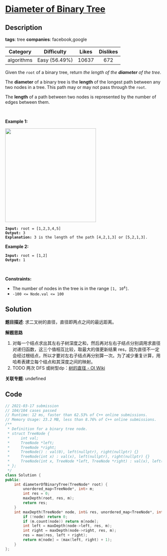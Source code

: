 # [Diameter of Binary Tree](https://leetcode.com/problems/diameter-of-binary-tree/description/)

## Description

**tags**: tree
**companies**: facebook,google

|  Category  |  Difficulty   | Likes | Dislikes |
| :--------: | :-----------: | :---: | :------: |
| algorithms | Easy (56.49%) | 10637 |   672    |

<p>Given the <code>root</code> of a binary tree, return <em>the length of the <strong>diameter</strong> of the tree</em>.</p>

<p>The <strong>diameter</strong> of a binary tree is the <strong>length</strong> of the longest path between any two nodes in a tree. This path may or may not pass through the <code>root</code>.</p>

<p>The <strong>length</strong> of a path between two nodes is represented by the number of edges between them.</p>

<p>&nbsp;</p>
<p><strong class="example">Example 1:</strong></p>
<img alt="" src="https://assets.leetcode.com/uploads/2021/03/06/diamtree.jpg" style="width: 292px; height: 302px;" />
<pre><code><strong>Input:</strong> root = [1,2,3,4,5]
<strong>Output:</strong> 3
<strong>Explanation:</strong> 3 is the length of the path [4,2,1,3] or [5,2,1,3].</code></pre>

<p><strong class="example">Example 2:</strong></p>

<pre><code><strong>Input:</strong> root = [1,2]
<strong>Output:</strong> 1</code></pre>

<p>&nbsp;</p>
<p><strong>Constraints:</strong></p>

<ul>
  <li>The number of nodes in the tree is in the range <code>[1, 10<sup>4</sup>]</code>.</li>
  <li><code>-100 &lt;= Node.val &lt;= 100</code></li>
</ul>



## Solution

**题目描述**: 求二叉树的直径，直径即两点之间的最远距离。

**解题思路**

1. 对每一个结点求出其左右子树深度之和，然后再对左右子结点分别调用求直径对递归函数，这三个值相互比较，取最大的值更新结果 res，因为直径不一定会经过根结点，所以才要对左右子结点再分别算一次。为了减少重复计算，用哈希表建立每个结点和其深度之间的映射。
2. TODO 两次 DFS 或树型dp：[树的直径 - OI Wiki](https://oi-wiki.org/graph/tree-diameter/)

**关联专题**: undefined

## Code

```cpp
// 2021-03-17 submission
// 104/104 cases passed
// Runtime: 12 ms, faster than 62.53% of C++ online submissions.
// Memory Usage: 23.2 MB, less than 8.76% of C++ online submissions.
/**
 * Definition for a binary tree node.
 * struct TreeNode {
 *     int val;
 *     TreeNode *left;
 *     TreeNode *right;
 *     TreeNode() : val(0), left(nullptr), right(nullptr) {}
 *     TreeNode(int x) : val(x), left(nullptr), right(nullptr) {}
 *     TreeNode(int x, TreeNode *left, TreeNode *right) : val(x), left(left), right(right) {}
 * };
 */
class Solution {
public:
    int diameterOfBinaryTree(TreeNode* root) {
        unordered_map<TreeNode*, int> m;
        int res = 0;
        maxDepth(root, res, m);
        return res;
    }
    int maxDepth(TreeNode* node, int& res, unordered_map<TreeNode*, int>& m) {
        if (!node) return 0;
        if (m.count(node)) return m[node];
        int left = maxDepth(node->left, res, m);
        int right = maxDepth(node->right, res, m);
        res = max(res, left + right);
        return m[node] = (max(left, right) + 1);
    }
};
```
